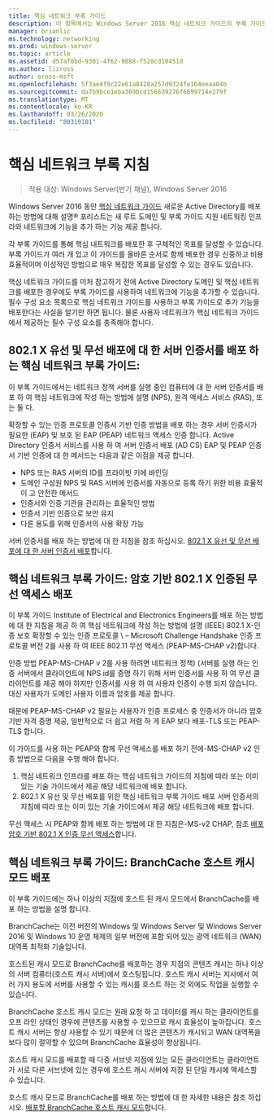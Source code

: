```yaml
---
title: 핵심 네트워크 부록 가이드
description: 이 항목에서는 Windows Server 2016 핵심 네트워크 가이드의 부록 가이드 개요를 제공 합니다.
manager: brianlic
ms.technology: networking
ms.prod: windows-server
ms.topic: article
ms.assetid: d57af0bd-9301-4f62-9888-f528cd10451d
ms.author: lizross
author: eross-msft
ms.openlocfilehash: 5f3ae4f9c22e61a8428a257d9324fe164eeaa04b
ms.sourcegitcommit: da7b9bce1eba369bcd156639276f6899714e279f
ms.translationtype: MT
ms.contentlocale: ko-KR
ms.lasthandoff: 03/26/2020
ms.locfileid: "80319101"
---
```

# <a name="core-network-companion-guidance"></a>핵심 네트워크 부록 지침

>적용 대상: Windows Server(반기 채널), Windows Server 2016

Windows Server 2016 동안 [핵심 네트워크 가이드](https://technet.microsoft.com/windows-server-docs/networking/core-network-guide/core-network-guide) 새로운 Active Directory를 배포 하는 방법에 대해 설명&reg; 포리스트는 새 루트 도메인 및 부록 가이드 지원 네트워킹 인프라와 네트워크에 기능을 추가 하는 기능 제공 합니다.

각 부록 가이드를 통해 핵심 내트워크를 배포한 후 구체적인 목표를 달성할 수 있습니다. 부록 가이드가 여러 개 있고 이 가이드를 올바른 순서로 함께 배포한 경우 신중하고 비용 효율적이며 이성적인 방법으로 매우 복잡한 목표를 달성할 수 있는 경우도 있습니다.

핵심 네트워크 가이드를 미처 참고하기 전에 Active Directory 도메인 및 핵심 네트워크를 배포한 경우에도 부록 가이드를 사용하여 네트워크에 기능을 추가할 수 있습니다. 필수 구성 요소 목록으로 핵심 네트워크 가이드를 사용하고 부록 가이드로 추가 기능을 배포한다는 사실을 알기만 하면 됩니다. 물론 사용자 네트워크가 핵심 네트워크 가이드에서 제공하는 필수 구성 요소를 충족해야 합니다.

## <a name="core-network-companion-guide-deploy-server-certificates-for-8021x-wired-and-wireless-deployments"></a>802.1 X 유선 및 무선 배포에 대 한 서버 인증서를 배포 하는 핵심 네트워크 부록 가이드: 

이 부록 가이드에서는 네트워크 정책 서버를 실행 중인 컴퓨터에 대 한 서버 인증서를 배포 하 여 핵심 네트워크에 작성 하는 방법에 설명 \(NPS\), 원격 액세스 서비스 \(RAS\), 또는 둘 다.

확장할 수 있는 인증 프로토콜 인증서 기반 인증 방법을 배포 하는 경우 서버 인증서가 필요한 \(EAP\) 및 보호 된 EAP \(PEAP\) 네트워크 액세스 인증 합니다. Active Directory 인증서 서비스를 사용 하 여 서버 인증서 배포 \(AD CS\) EAP 및 PEAP 인증서 기반 인증에 대 한 메서드는 다음과 같은 이점을 제공 합니다.

- NPS 또는 RAS 서버의 ID를 프라이빗 키에 바인딩
- 도메인 구성원 NPS 및 RAS 서버에 인증서를 자동으로 등록 하기 위한 비용 효율적이 고 안전한 메서드
- 인증서와 인증 기관을 관리하는 효율적인 방법
- 인증서 기반 인증으로 보안 유지
- 다른 용도를 위해 인증서의 사용 확장 가능
  
서버 인증서를 배포 하는 방법에 대 한 지침을 참조 하십시오. [802.1 X 유선 및 무선 배포에 대 한 서버 인증서 배포](server-certs/Deploy-Server-Certificates-for-802.1X-Wired-and-Wireless-Deployments.md)합니다.  
## <a name="core-network-companion-guide-deploy-password-based-8021x-authenticated-wireless-access"></a>핵심 네트워크 부록 가이드: 암호 기반 802.1 X 인증된 무선 액세스 배포

이 부록 가이드 Institute of Electrical and Electronics Engineers를 배포 하는 방법에 대 한 지침을 제공 하 여 핵심 네트워크에 작성 하는 방법에 설명 \(IEEE\) 802.1 X\-인증 보호 확장할 수 있는 인증 프로토콜 \ – Microsoft Challenge Handshake 인증 프로토콜 버전 2를 사용 하 여 IEEE 802.11 무선 액세스 \(PEAP\-MS\-CHAP v2\)합니다.

인증 방법 PEAP\-MS\-CHAP v 2를 사용 하려면 네트워크 정책\) \(서버를 실행 하는 인증 서버에서 클라이언트에 NPS id를 증명 하기 위해 서버 인증서를 사용 하 여 무선 클라이언트를 제공 해야 하지만 인증서를 사용 하 여 사용자 인증이 수행 되지 않습니다. 대신 사용자가 도메인 사용자 이름과 암호를 제공 합니다.

때문에 PEAP\-MS\-CHAP v2 필요는 사용자가 인증 프로세스 중 인증서가 아니라 암호 기반 자격 증명 제공, 일반적으로 더 쉽고 저렴 하 게 EAP 보다 배포\-TLS 또는 PEAP\-TLS 합니다.

이 가이드를 사용 하는 PEAP와 함께 무선 액세스를 배포 하기 전에\-MS\-CHAP v2 인증 방법으로 다음을 수행 해야 합니다.

1. 핵심 네트워크 인프라를 배포 하는 핵심 네트워크 가이드의 지침에 따라 또는 이미 있는 기술 가이드에서 제공 해당 네트워크에 배포 합니다.
2. 802.1 X 유선 및 무선 배포를 위한 핵심 네트워크 부록 가이드 배포 서버 인증서의 지침에 따라 또는 이미 있는 기술 가이드에서 제공 해당 네트워크에 배포 합니다.

무선 액세스 시 PEAP와 함께 배포 하는 방법에 대 한 지침은\-MS\-v2 CHAP, 참조 [배포 암호 기반 802.1 X 인증 무선 액세스](wireless/a-deploy-8021X-wireless-access.md)합니다.

## <a name="core-network-companion-guide-deploy-branchcache-hosted-cache-mode"></a>핵심 네트워크 부록 가이드: BranchCache 호스트 캐시 모드 배포

이 부록 가이드에는 하나 이상의 지점에 호스트 된 캐시 모드에서 BranchCache를 배포 하는 방법을 설명 합니다.

BranchCache는 이전 버전의 Windows 및 Windows Server 및 Windows Server 2016 및 Windows 10 운영 체제의 일부 버전에 포함 되어 있는 광역 네트워크 (WAN) 대역폭 최적화 기술입니다.

호스트된 캐시 모드로 BranchCache를 배포하는 경우 지점의 콘텐츠 캐시는 하나 이상의 서버 컴퓨터(호스트 캐시 서버)에서 호스팅됩니다. 호스트 캐시 서버는 지사에서 여러 가지 용도에 서버를 사용할 수 있는 캐시를 호스트 하는 것 외에도 작업을 실행할 수 있습니다.

BranchCache 호스트 캐시 모드는 원래 요청 하 고 데이터를 캐시 하는 클라이언트를 오프 라인 상태인 경우에 콘텐츠를 사용할 수 있으므로 캐시 효율성이 높아집니다. 호스트 캐시 서버는 항상 사용할 수 있기 때문에 더 많은 콘텐츠가 캐시되고 WAN 대역폭을 보다 많이 절약할 수 있으며 BranchCache 효율성이 향상됩니다.

호스트 캐시 모드를 배포할 때 다중 서브넷 지점에 있는 모든 클라이언트는 클라이언트가 서로 다른 서브넷에 있는 경우에 호스트 캐시 서버에 저장 된 단일 캐시에 액세스할 수 있습니다.

호스트 캐시 모드로 BranchCache를 배포 하는 방법에 대 한 자세한 내용은 참조 하십시오. [배포할 BranchCache 호스트 캐시 모드](bc-hcm/1-Deploy-Bc-Hcm.md)합니다.
